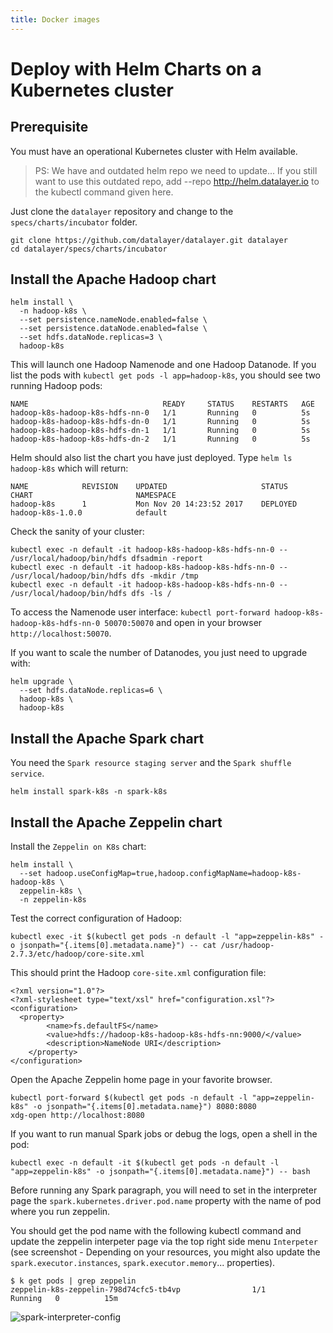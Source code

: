 ```yaml
---
title: Docker images
---
```


# Deploy with Helm Charts on a Kubernetes cluster

## Prerequisite

You must have an operational Kubernetes cluster with Helm available.

> PS: We have and outdated helm repo we need to update...
> If you still want to use this outdated repo, add --repo http://helm.datalayer.io to the kubectl command given here.

Just clone the `datalayer` repository and change to the `specs/charts/incubator` folder.

```
git clone https://github.com/datalayer/datalayer.git datalayer
cd datalayer/specs/charts/incubator
```

## Install the Apache Hadoop chart

```
helm install \
  -n hadoop-k8s \
  --set persistence.nameNode.enabled=false \
  --set persistence.dataNode.enabled=false \
  --set hdfs.dataNode.replicas=3 \
  hadoop-k8s
```

This will launch one Hadoop Namenode and one Hadoop Datanode. If you list the pods with `kubectl get pods -l app=hadoop-k8s`, you should see two running Hadoop pods:

```
NAME                              READY     STATUS    RESTARTS   AGE
hadoop-k8s-hadoop-k8s-hdfs-nn-0   1/1       Running   0          5s
hadoop-k8s-hadoop-k8s-hdfs-dn-0   1/1       Running   0          5s
hadoop-k8s-hadoop-k8s-hdfs-dn-1   1/1       Running   0          5s
hadoop-k8s-hadoop-k8s-hdfs-dn-2   1/1       Running   0          5s
```

Helm should also list the chart you have just deployed. Type `helm ls hadoop-k8s` which will return:

```
NAME         	REVISION	UPDATED                 	STATUS  	CHART                     	NAMESPACE
hadoop-k8s   	1       	Mon Nov 20 14:23:52 2017	DEPLOYED	hadoop-k8s-1.0.0          	default  
```

Check the sanity of your cluster:

```
kubectl exec -n default -it hadoop-k8s-hadoop-k8s-hdfs-nn-0 -- /usr/local/hadoop/bin/hdfs dfsadmin -report
kubectl exec -n default -it hadoop-k8s-hadoop-k8s-hdfs-nn-0 -- /usr/local/hadoop/bin/hdfs dfs -mkdir /tmp
kubectl exec -n default -it hadoop-k8s-hadoop-k8s-hdfs-nn-0 -- /usr/local/hadoop/bin/hdfs dfs -ls /
```

To access the Namenode user interface: `kubectl port-forward hadoop-k8s-hadoop-k8s-hdfs-nn-0 50070:50070` and open in your browser `http://localhost:50070`.

If you want to scale the number of Datanodes, you just need to upgrade with:

```
helm upgrade \
  --set hdfs.dataNode.replicas=6 \
  hadoop-k8s \
  hadoop-k8s
```

## Install the Apache Spark chart

You need the `Spark resource staging server` and the `Spark shuffle service`.

```
helm install spark-k8s -n spark-k8s
```

## Install the Apache Zeppelin chart

Install the `Zeppelin on K8s` chart:

```
helm install \
  --set hadoop.useConfigMap=true,hadoop.configMapName=hadoop-k8s-hadoop-k8s \
  zeppelin-k8s \
  -n zeppelin-k8s
```

Test the correct configuration of Hadoop:

```
kubectl exec -it $(kubectl get pods -n default -l "app=zeppelin-k8s" -o jsonpath="{.items[0].metadata.name}") -- cat /usr/hadoop-2.7.3/etc/hadoop/core-site.xml
```

This should print the Hadoop `core-site.xml` configuration file:

```
<?xml version="1.0"?>
<?xml-stylesheet type="text/xsl" href="configuration.xsl"?>
<configuration>
  <property>
        <name>fs.defaultFS</name>
        <value>hdfs://hadoop-k8s-hadoop-k8s-hdfs-nn:9000/</value>
        <description>NameNode URI</description>
    </property>
</configuration>
```

Open the Apache Zeppelin home page in your favorite browser.

```
kubectl port-forward $(kubectl get pods -n default -l "app=zeppelin-k8s" -o jsonpath="{.items[0].metadata.name}") 8080:8080
xdg-open http://localhost:8080
```

If you want to run manual Spark jobs or debug the logs, open a shell in the pod:

```
kubectl exec -n default -it $(kubectl get pods -n default -l "app=zeppelin-k8s" -o jsonpath="{.items[0].metadata.name}") -- bash
```

Before running any Spark paragraph, you will need to set in the interpreter page the `spark.kubernetes.driver.pod.name` property with the name of pod where you run zeppelin.

You should get the pod name with the following kubectl command and update the zeppelin interpeter page via the top right side menu `Interpeter` (see screenshot - Depending on your resources, you might also update the `spark.executor.instances`, `spark.executor.memory`... properties).

```
$ k get pods | grep zeppelin
zeppelin-k8s-zeppelin-798d74cfc5-tb4vp                1/1       Running   0          15m
```

![spark-interpreter-config](/images/docker/spark-interpreter-config.png "spark-interpreter-config")
